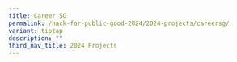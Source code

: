 ```yaml
---
title: Career SG
permalink: /hack-for-public-good-2024/2024-projects/careersg/
variant: tiptap
description: ""
third_nav_title: 2024 Projects
---
```

